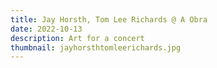 ```yaml
---
title: Jay Horsth, Tom Lee Richards @ A Obra
date: 2022-10-13
description: Art for a concert
thumbnail: jayhorsthtomleerichards.jpg
---
```

